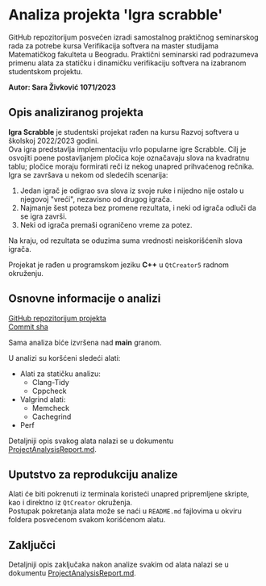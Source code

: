 # Analiza projekta 'Igra scrabble'

GitHub repozitorijum posvećen izradi samostalnog praktičnog seminarskog rada za potrebe kursa Verifikacija softvera na master studijama Matematičkog fakulteta u Beogradu. Praktični seminarski rad podrazumeva primenu alata za statičku i dinamičku verifikaciju softvera na izabranom studentskom projektu.  

**Autor: Sara Živković 1071/2023**

## Opis analiziranog projekta
**Igra Scrabble** je studentski projekat rađen na kursu Razvoj softvera u školskoj 2022/2023 godini.  
Ova igra predstavlja implementaciju vrlo popularne igre Scrabble. Cilj je osvojiti poene postavljanjem pločica koje označavaju slova na kvadratnu tablu; pločice moraju formirati reči iz nekog unapred prihvaćenog rečnika.  
Igra se završava u nekom od sledećih scenarija:

1. Jedan igrač je odigrao sva slova iz svoje ruke i nijedno nije ostalo u njegovoj "vreći", nezavisno od drugog igrača.
2. Najmanje šest poteza bez promene rezultata, i neki od igrača odluči da se igra završi.
3. Neki od igrača premaši ograničeno vreme za potez.

Na kraju, od rezultata se oduzima suma vrednosti neiskorišćenih slova igrača.  

Projekat je rađen u programskom jeziku **C++** u `QtCreator5` radnom okruženju.


## Osnovne informacije o analizi
[GitHub repozitorijum projekta](https://gitlab.com/matf-bg-ac-rs/course-rs/projects-2022-2023/10-igra-scrabble)  
[Commit sha](2d80586a9b3383277c02b6218fe8b26b54aab6ed)  

Sama analiza biće izvršena nad **main** granom. 
 
U analizi su koršćeni sledeći alati:

- Alati za statičku analizu:
    - Clang-Tidy
    - Cppcheck
- Valgrind alati:
    - Memcheck
    - Cachegrind
- Perf

Detaljniji opis svakog alata nalazi se u dokumentu [ProjectAnalysisReport.md](ProjectAnalysisReport.md).

## Uputstvo za reprodukciju analize
Alati će biti pokrenuti iz terminala koristeći unapred pripremljene skripte, kao i direktno iz `QtCreator` okruženja.  
Postupak pokretanja alata može se naći u `README.md` fajlovima u okviru foldera posvećenom svakom korišćenom alatu. 

## Zaključci
Detaljniji opis zaključaka nakon analize svakim od alata nalazi se u dokumentu [ProjectAnalysisReport.md](ProjectAnalysisReport.md).